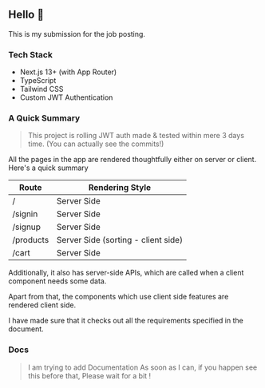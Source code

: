 ## Hello 👋

This is my submission for the job posting.

### Tech Stack

- Next.js 13+ (with App Router)
- TypeScript
- Tailwind CSS
- Custom JWT Authentication

### A Quick Summary

> This project is rolling JWT auth made & tested within mere 3 days time. (You can actually see the commits!)

All the pages in the app are rendered thoughtfully either on server or client. Here's a quick summary

| Route     | Rendering Style                     |
| --------- | ----------------------------------- |
| /         | Server Side                         |
| /signin   | Server Side                         |
| /signup   | Server Side                         |
| /products | Server Side (sorting - client side) |
| /cart     | Server Side                         |

Additionally, it also has server-side APIs, which are called when a client component needs some data.

Apart from that, the components which use client side features are rendered client side.

I have made sure that it checks out all the requirements specified in the document.

### Docs

> I am trying to add Documentation As soon as I can, if you happen see this before that, Please wait for a bit !
